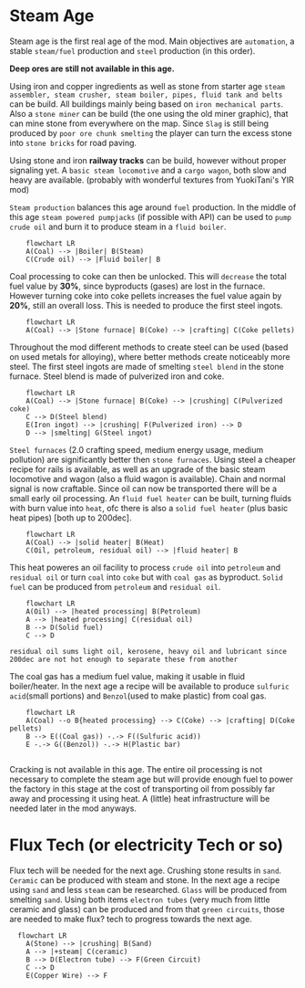# Steam Age

Steam age is the first real age of the mod. Main objectives are `automation`, a stable `steam/fuel` production and `steel` production (in this order).

**Deep ores are still not available in this age.**

Using iron and copper ingredients as well as stone from starter age `steam assembler, steam crusher, steam boiler, pipes, fluid tank and belts` can be build. All buildings mainly being based on `iron mechanical parts`.
Also a `stone miner` can be build (the one using the old miner graphic), that can mine stone from everywhere on the map. Since `Slag` is still being produced by `poor ore chunk smelting` the player can turn the excess stone into `stone bricks` for road paving.

Using stone and iron **railway tracks** can be build, however without proper signaling yet. A `basic steam locomotive` and a `cargo wagon`, both slow and heavy are available. (probably with wonderful textures from YuokiTani's YIR mod)

`Steam production` balances this age around `fuel` production. In the middle of this age `steam powered pumpjacks` (if possible with API) can be used to `pump crude oil` and burn it to produce steam in a `fluid boiler`.

```mermaid
    flowchart LR
    A(Coal) --> |Boiler| B(Steam)
    C(Crude oil) --> |Fluid boiler| B
```

Coal processing to coke can then be unlocked. This will `decrease` the total fuel value by **30%**, since byproducts (gases) are lost in the furnace. However turning coke into coke pellets increases the fuel value again by **20%**, still an overall loss. This is needed to produce the first steel ingots.

```mermaid
    flowchart LR
    A(Coal) --> |Stone furnace| B(Coke) --> |crafting| C(Coke pellets)
```

Throughout the mod different methods to create steel can be used (based on used metals for alloying), where better methods create noticeably more steel. The first steel ingots are made of smelting `steel blend` in the stone furnace. Steel blend is made of pulverized iron and coke.

```mermaid
    flowchart LR
    A(Coal) --> |Stone furnace| B(Coke) --> |crushing| C(Pulverized coke)
    C --> D(Steel blend)
    E(Iron ingot) --> |crushing| F(Pulverized iron) --> D
    D --> |smelting| G(Steel ingot)
```

`Steel furnaces` (2.0 crafting speed, medium energy usage, medium pollution) are significantly better then `stone furnaces`. Using steel a cheaper recipe for rails is available, as well as an upgrade of the basic steam locomotive and wagon (also a fluid wagon is available). Chain and normal signal is now craftable.
Since oil can now be transported there will be a small early oil processing. An `fluid fuel heater` can be built, turning fluids with burn value into `heat`, ofc there is also a `solid fuel heater` (plus basic heat pipes) [both up to 200dec].

```mermaid
    flowchart LR
    A(Coal) --> |solid heater| B(Heat)
    C(Oil, petroleum, residual oil) --> |fluid heater| B
```

This heat poweres an oil facility to process `crude oil` into `petroleum` and `residual oil` or turn `coal` into `coke` but with `coal gas` as byproduct. `Solid fuel` can be produced from `petroleum` and `residual oil`.

```mermaid
    flowchart LR
    A(Oil) --> |heated processing| B(Petroleum)
    A --> |heated processing| C(residual oil)
    B --> D(Solid fuel)
    C --> D
```

    residual oil sums light oil, kerosene, heavy oil and lubricant since 200dec are not hot enough to separate these from another

The coal gas has a medium fuel value, making it usable in fluid boiler/heater. In the next age a recipe will be available to produce `sulfuric acid`(small portions) and `Benzol`(used to make plastic) from coal gas.

```mermaid
    flowchart LR
    A(Coal) --o B{heated processing} --> C(Coke) --> |crafting| D(Coke pellets)
    B --> E((Coal gas)) -.-> F((Sulfuric acid))
    E -.-> G((Benzol)) -.-> H(Plastic bar)
     
```

Cracking is not available in this age. The entire oil processing is not necessary to complete the steam age but will provide enough fuel to power the factory in this stage at the cost of transporting oil from possibly far away and processing it using heat. A (little) heat infrastructure will be needed later in the mod anyways.

# Flux Tech (or electricity Tech or so)

Flux tech will be needed for the next age. Crushing stone results in `sand`. `Ceramic` can be produced with steam and stone. In the next age a recipe using `sand` and less `steam` can be researched. `Glass` will be produced from smelting `sand`. Using both items `electron tubes` (very much from little ceramic and glass) can be produced and from that `green circuits`, those are needed to make flux? tech to progress towards the next age.

```mermaid
  flowchart LR
    A(Stone) --> |crushing| B(Sand)
    A --> |+steam| C(ceramic)
    B --> D(Electron tube) --> F(Green Circuit)
    C --> D
    E(Copper Wire) --> F
```
